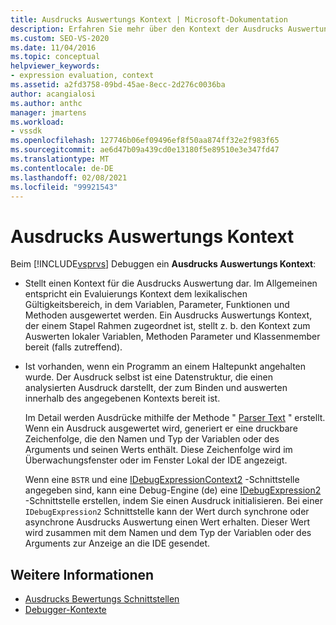 ```yaml
---
title: Ausdrucks Auswertungs Kontext | Microsoft-Dokumentation
description: Erfahren Sie mehr über den Kontext der Ausdrucks Auswertung, der einen Kontext für die Ausdrucks Auswertung darstellt und vorhanden ist, wenn ein Programm an einem Haltepunkt angehalten wurde.
ms.custom: SEO-VS-2020
ms.date: 11/04/2016
ms.topic: conceptual
helpviewer_keywords:
- expression evaluation, context
ms.assetid: a2fd3758-09bd-45ae-8ecc-2d276c0036ba
author: acangialosi
ms.author: anthc
manager: jmartens
ms.workload:
- vssdk
ms.openlocfilehash: 127746b06ef09496ef8f50aa874ff32e2f983f65
ms.sourcegitcommit: ae6d47b09a439cd0e13180f5e89510e3e347fd47
ms.translationtype: MT
ms.contentlocale: de-DE
ms.lasthandoff: 02/08/2021
ms.locfileid: "99921543"
---
```

# <a name="expression-evaluation-context"></a>Ausdrucks Auswertungs Kontext
Beim [!INCLUDE[vsprvs](../../code-quality/includes/vsprvs_md.md)] Debuggen ein **Ausdrucks Auswertungs Kontext**:

- Stellt einen Kontext für die Ausdrucks Auswertung dar. Im Allgemeinen entspricht ein Evaluierungs Kontext dem lexikalischen Gültigkeitsbereich, in dem Variablen, Parameter, Funktionen und Methoden ausgewertet werden. Ein Ausdrucks Auswertungs Kontext, der einem Stapel Rahmen zugeordnet ist, stellt z. b. den Kontext zum Auswerten lokaler Variablen, Methoden Parameter und Klassenmember bereit (falls zutreffend).

- Ist vorhanden, wenn ein Programm an einem Haltepunkt angehalten wurde. Der Ausdruck selbst ist eine Datenstruktur, die einen analysierten Ausdruck darstellt, der zum Binden und auswerten innerhalb des angegebenen Kontexts bereit ist.

     Im Detail werden Ausdrücke mithilfe der Methode " [Parser Text](../../extensibility/debugger/reference/idebugexpressioncontext2-parsetext.md) " erstellt. Wenn ein Ausdruck ausgewertet wird, generiert er eine druckbare Zeichenfolge, die den Namen und Typ der Variablen oder des Arguments und seinen Werts enthält. Diese Zeichenfolge wird im Überwachungsfenster oder im Fenster Lokal der IDE angezeigt.

     Wenn eine `BSTR` und eine [IDebugExpressionContext2](../../extensibility/debugger/reference/idebugexpressioncontext2.md) -Schnittstelle angegeben sind, kann eine Debug-Engine (de) eine [IDebugExpression2](../../extensibility/debugger/reference/idebugexpression2.md) -Schnittstelle erstellen, indem Sie einen Ausdruck initialisieren. Bei einer `IDebugExpression2` Schnittstelle kann der Wert durch synchrone oder asynchrone Ausdrucks Auswertung einen Wert erhalten. Dieser Wert wird zusammen mit dem Namen und dem Typ der Variablen oder des Arguments zur Anzeige an die IDE gesendet.

## <a name="see-also"></a>Weitere Informationen
- [Ausdrucks Bewertungs Schnittstellen](../../extensibility/debugger/reference/expression-evaluation-interfaces.md)
- [Debugger-Kontexte](../../extensibility/debugger/debugger-contexts.md)
